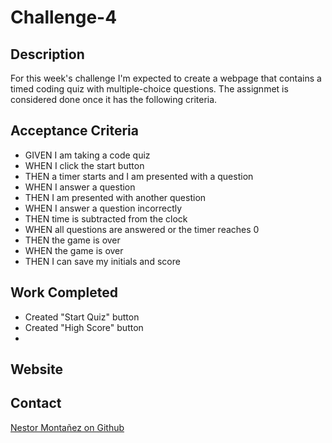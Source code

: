# Challenge-4

## Description
For this week's challenge I'm expected to create a webpage that contains a timed coding quiz with multiple-choice questions. The assignmet is considered done once it has the following criteria. 

## Acceptance Criteria
* GIVEN I am taking a code quiz
* WHEN I click the start button
* THEN a timer starts and I am presented with a question
* WHEN I answer a question
* THEN I am presented with another question
* WHEN I answer a question incorrectly
* THEN time is subtracted from the clock
* WHEN all questions are answered or the timer reaches 0
* THEN the game is over
* WHEN the game is over
* THEN I can save my initials and score

## Work Completed 
* Created "Start Quiz" button
* Created "High Score" button
* 

## Website 

## Contact 
[Nestor Montañez on Github](https://github.com/Nuno0123)